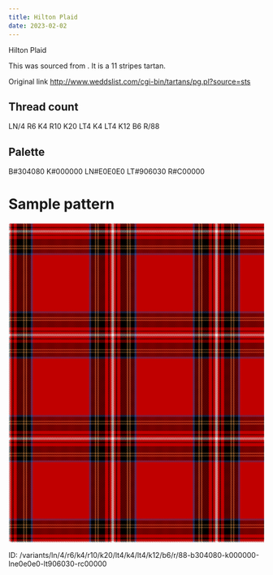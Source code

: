 ```yaml
---
title: Hilton Plaid
date: 2023-02-02
---
```

Hilton Plaid

This was sourced from <no value>.  It is a 11 stripes tartan.

Original link http://www.weddslist.com/cgi-bin/tartans/pg.pl?source=sts

## Thread count
LN/4 R6 K4 R10 K20 LT4 K4 LT4 K12 B6 R/88

## Palette
B#304080 K#000000 LN#E0E0E0 LT#906030 R#C00000

# Sample pattern

![Tartan detail](tartan.png "LN/4 R6 K4 R10 K20 LT4 K4 LT4 K12 B6 R/88 tartan")

ID: /variants/ln/4/r6/k4/r10/k20/lt4/k4/lt4/k12/b6/r/88-b304080-k000000-lne0e0e0-lt906030-rc00000